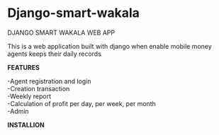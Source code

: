 # Django-smart-wakala
DJANGO SMART WAKALA WEB APP <br>

This is a web application built with django when enable mobile money agents keeps their daily records 

<strong>FEATURES</strong><br>

-Agent registration and login <br>
-Creation transaction <br>
-Weekly report <br>
-Calculation of profit per day, per week, per month <br>
-Admin <br>

<strong>INSTALLION</strong>
